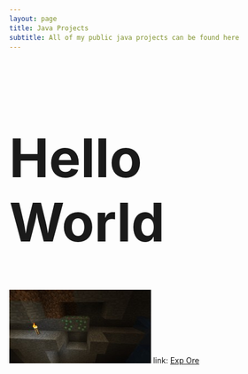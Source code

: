 ```yaml
---
layout: page
title: Java Projects
subtitle: All of my public java projects can be found here
---
```


<h1 style="font-size:10vw">Hello World</h1>

<img src="/img/exp_ore.jpg">
link: <a href="https://www.planetminecraft.com/mod/1-13-2-exp-ore-block-mod/">Exp Ore</a>